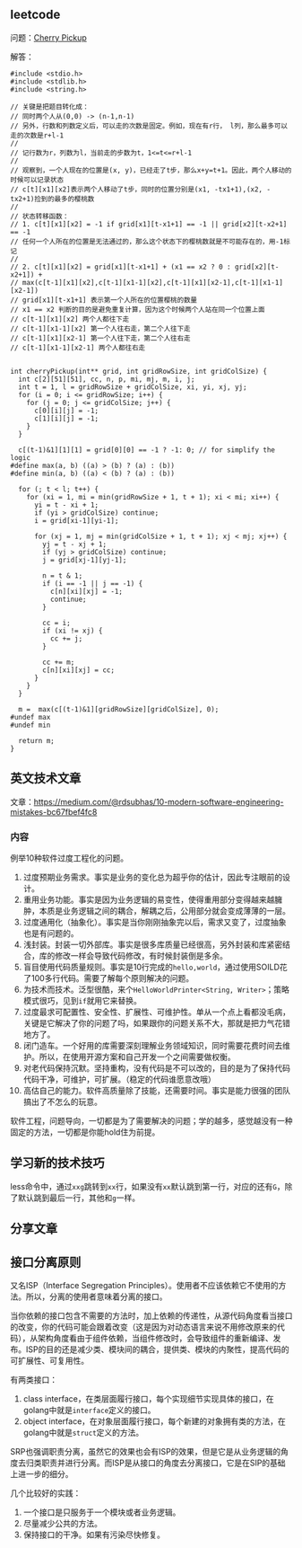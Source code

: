## leetcode

问题：[Cherry Pickup](https://leetcode.com/problems/cherry-pickup/description/)

解答：

```
#include <stdio.h>
#include <stdlib.h>
#include <string.h>

// 关键是把题目转化成：
// 同时两个人从(0,0) -> (n-1,n-1)
// 另外，行数和列数定义后，可以走的次数是固定。例如，现在有r行， l列，那么最多可以走的次数是r+l-1
//
// 记行数为r，列数为l，当前走的步数为t，1<=t<=r+l-1
//
// 观察到，一个人现在的位置是(x, y)，已经走了t步，那么x+y=t+1。因此，两个人移动的时候可以记录状态
// c[t][x1][x2]表示两个人移动了t步，同时的位置分别是(x1, -tx1+1),(x2, -tx2+1)捡到的最多的樱桃数
//
// 状态转移函数：
// 1. c[t][x1][x2] = -1 if grid[x1][t-x1+1] == -1 || grid[x2][t-x2+1] == -1
// 任何一个人所在的位置是无法通过的，那么这个状态下的樱桃数就是不可能存在的，用-1标记
//
// 2. c[t][x1][x2] = grid[x1][t-x1+1] + (x1 == x2 ? 0 : grid[x2][t-x2+1]) +
// max(c[t-1][x1][x2],c[t-1][x1-1][x2],c[t-1][x1][x2-1],c[t-1][x1-1][x2-1])
// grid[x1][t-x1+1] 表示第一个人所在的位置樱桃的数量
// x1 == x2 判断的目的是避免重复计算，因为这个时候两个人站在同一个位置上面
// c[t-1][x1][x2] 两个人都往下走
// c[t-1][x1-1][x2] 第一个人往右走，第二个人往下走
// c[t-1][x1][x2-1] 第一个人往下走，第二个人往右走
// c[t-1][x1-1][x2-1] 两个人都往右走


int cherryPickup(int** grid, int gridRowSize, int gridColSize) {
  int c[2][51][51], cc, n, p, mi, mj, m, i, j;
  int t = 1, l = gridRowSize + gridColSize, xi, yi, xj, yj;
  for (i = 0; i <= gridRowSize; i++) {
    for (j = 0; j <= gridColSize; j++) {
      c[0][i][j] = -1;
      c[1][i][j] = -1;
    }
  }

  c[(t-1)&1][1][1] = grid[0][0] == -1 ? -1: 0; // for simplify the logic
#define max(a, b) ((a) > (b) ? (a) : (b))
#define min(a, b) ((a) < (b) ? (a) : (b))

  for (; t < l; t++) {
    for (xi = 1, mi = min(gridRowSize + 1, t + 1); xi < mi; xi++) {
      yi = t - xi + 1;
      if (yi > gridColSize) continue;
      i = grid[xi-1][yi-1];

      for (xj = 1, mj = min(gridColSize + 1, t + 1); xj < mj; xj++) {
        yj = t - xj + 1;
        if (yj > gridColSize) continue;
        j = grid[xj-1][yj-1];

        n = t & 1;
        if (i == -1 || j == -1) {
          c[n][xi][xj] = -1;
          continue;
        }

        cc = i;
        if (xi != xj) {
          cc += j;
        }

        cc += m;
        c[n][xi][xj] = cc;
      }
    }
  }

  m =  max(c[(t-1)&1][gridRowSize][gridColSize], 0);
#undef max
#undef min

  return m;
}
```

## 英文技术文章

文章：<https://medium.com/@rdsubhas/10-modern-software-engineering-mistakes-bc67fbef4fc8>

### 内容

例举10种软件过度工程化的问题。

1. 过度预期业务需求。事实是业务的变化总为超乎你的估计，因此专注眼前的设计。
2. 重用业务功能。事实是因为业务逻辑的易变性，使得重用部分变得越来越臃肿，本质是业务逻辑之间的耦合，解耦之后，公用部分就会变成薄薄的一层。
3. 过度通用化（抽象化）。事实是当你刚刚抽象完以后，需求又变了，过度抽象也是有问题的。
4. 浅封装。封装一切外部库。事实是很多库质量已经很高，另外封装和库紧密结合，库的修改一样会导致代码修改，有时候封装倒是多余。
5. 盲目使用代码质量规则。事实是10行完成的`hello,world`，通过使用SOILD花了100多行代码。需要了解每个原则解决的问题。
6. 为技术而技术。泛型很酷，来个`HelloWorldPrinter<String, Writer>`；策略模式很巧，见到`if`就用它来替换。
7. 过度最求可配置性、安全性、扩展性、可维护性。单从一个点上看都没毛病，关键是它解决了你的问题了吗，如果跟你的问题关系不大，那就是把力气花错地方了。
8. 闭门造车。一个好用的库需要深刻理解业务领域知识，同时需要花费时间去维护。所以，在使用开源方案和自己开发一个之间需要做权衡。
9. 对老代码保持沉默。坚持重构，没有代码是不可以改的，目的是为了保持代码代码干净，可维护，可扩展。（稳定的代码谁愿意改哦）
10. 高估自己的能力。软件高质量除了技能，还需要时间。事实是能力很强的团队搞出了不怎么的玩意。

软件工程，问题导向，一切都是为了需要解决的问题；学的越多，感觉越没有一种固定的方法，一切都是你能hold住为前提。

## 学习新的技术技巧

less命令中，通过`xxg`跳转到`xx`行，如果没有`xx`默认跳到第一行，对应的还有`G`，除了默认跳到最后一行，其他和`g`一样。

## 分享文章

## 接口分离原则

又名ISP（Interface Segregation Principles）。使用者不应该依赖它不使用的方法。所以，分离的使用者意味着分离的接口。

当你依赖的接口包含不需要的方法时，加上依赖的传递性，从源代码角度看当接口的改变，你的代码可能会跟着改变（这是因为对动态语言来说不用修改原来的代码），从架构角度看由于组件依赖，当组件修改时，会导致组件的重新编译、发布。ISP的目的还是减少类、模块间的耦合，提供类、模块的内聚性，提高代码的可扩展性、可复用性。

有两类接口：

1. class interface，在类层面履行接口，每个实现细节实现具体的接口，在golang中就是`interface`定义的接口。
2. object interface，在对象层面履行接口，每个新建的对象拥有类的方法，在golang中就是`struct`定义的方法。

SRP也强调职责分离，虽然它的效果也会有ISP的效果，但是它是从业务逻辑的角度去归类职责并进行分离。而ISP是从接口的角度去分离接口，它是在SIP的基础上进一步的细分。

几个比较好的实践：

1. 一个接口是只服务于一个模块或者业务逻辑。
2. 尽量减少公共的方法。
3. 保持接口的干净。如果有污染尽快修复。